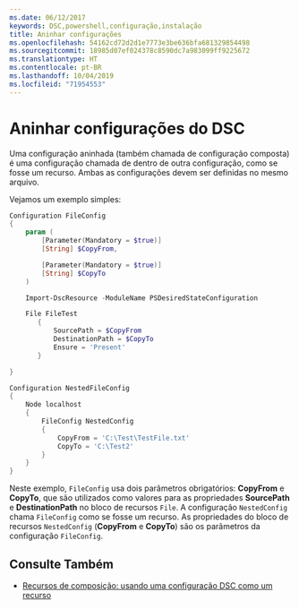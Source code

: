 ```yaml
---
ms.date: 06/12/2017
keywords: DSC,powershell,configuração,instalação
title: Aninhar configurações
ms.openlocfilehash: 54162cd72d2d1e7773e3be636bfa681329854498
ms.sourcegitcommit: 18985d07ef024378c8590dc7a983099ff9225672
ms.translationtype: HT
ms.contentlocale: pt-BR
ms.lasthandoff: 10/04/2019
ms.locfileid: "71954553"
---
```

# <a name="nesting-dsc-configurations"></a>Aninhar configurações do DSC

Uma configuração aninhada (também chamada de configuração composta) é uma configuração chamada de dentro de outra configuração, como se fosse um recurso.
Ambas as configurações devem ser definidas no mesmo arquivo.

Vejamos um exemplo simples:

```powershell
Configuration FileConfig
{
    param (
        [Parameter(Mandatory = $true)]
        [String] $CopyFrom,

        [Parameter(Mandatory = $true)]
        [String] $CopyTo
    )

    Import-DscResource -ModuleName PSDesiredStateConfiguration

    File FileTest
       {
           SourcePath = $CopyFrom
           DestinationPath = $CopyTo
           Ensure = 'Present'
       }

}

Configuration NestedFileConfig
{
    Node localhost
    {
        FileConfig NestedConfig
        {
            CopyFrom = 'C:\Test\TestFile.txt'
            CopyTo = 'C:\Test2'
        }
    }
}
```

Neste exemplo, `FileConfig` usa dois parâmetros obrigatórios: **CopyFrom** e **CopyTo**, que são utilizados como valores para as propriedades **SourcePath** e **DestinationPath** no bloco de recursos `File`.
A configuração `NestedConfig` chama `FileConfig` como se fosse um recurso.
As propriedades do bloco de recursos `NestedConfig` (**CopyFrom** e **CopyTo**) são os parâmetros da configuração `FileConfig`.

## <a name="see-also"></a>Consulte Também

- [Recursos de composição: usando uma configuração DSC como um recurso](../resources/authoringResourceComposite.md)